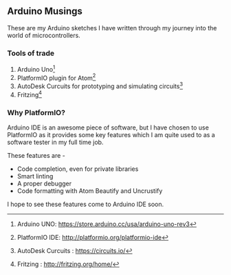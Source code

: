 ## Arduino Musings

These are my Arduino sketches I have written through my journey into the world of microcontrollers.

### Tools of trade
1. Arduino Uno[^1]
2. PlatformIO plugin for Atom[^2]
3. AutoDesk Curcuits for prototyping and simulating circuits[^3]
4. Fritzing[^4]

### Why PlatformIO?
Arduino IDE is an awesome piece of software, but I have chosen to use PlatformIO as it provides some key features which I am quite used to as a software tester in my full time job.

These features are -
- Code completion, even for private libraries
- Smart linting
- A proper debugger
- Code formatting with Atom Beautify and Uncrustify

I hope to see these features come to Arduino IDE soon.

[^1]: Arduino UNO: https://store.arduino.cc/usa/arduino-uno-rev3
[^2]: PlatformIO IDE: http://platformio.org/platformio-ide
[^3]: AutoDesk Curcuits : https://circuits.io/
[^4]: Fritzing : http://fritzing.org/home/
